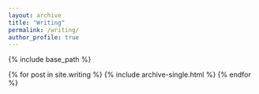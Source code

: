 ```yaml
---
layout: archive
title: "Writing"
permalink: /writing/
author_profile: true
---
```


{% include base_path %}


{% for post in site.writing %}
  {% include archive-single.html %}
{% endfor %}

